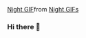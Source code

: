 <div class="tenor-gif-embed" data-postid="22250314" data-share-method="host" data-aspect-ratio="2.33577" data-width="100%"><a href="https://tenor.com/view/night-gif-22250314">Night GIF</a>from <a href="https://tenor.com/search/night-gifs">Night GIFs</a></div> <script type="text/javascript" async src="https://tenor.com/embed.js"></script>

### Hi there 👋

<!--
**BrandonJimenez23/BrandonJimenez23** is a ✨ _special_ ✨ repository because its `README.md` (this file) appears on your GitHub profile.

Here are some ideas to get you started:

- 🔭 I’m currently working on ...
- 🌱 I’m currently learning ...
- 👯 I’m looking to collaborate on ...
- 🤔 I’m looking for help with ...
- 💬 Ask me about ...
- 📫 How to reach me: ...
- 😄 Pronouns: ...
- ⚡ Fun fact: ...
-->
